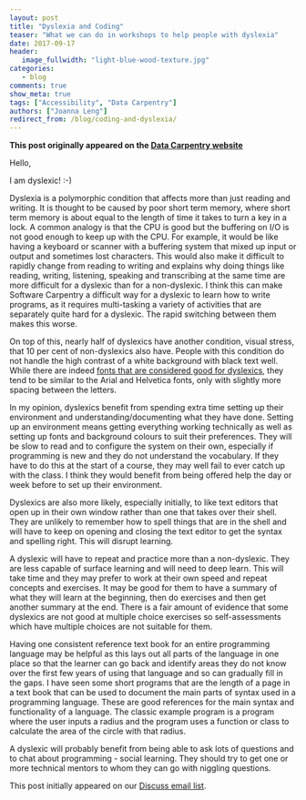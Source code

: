 ```yaml
---
layout: post
title: "Dyslexia and Coding"
teaser: "What we can do in workshops to help people with dyslexia"
date: 2017-09-17
header:
   image_fullwidth: "light-blue-wood-texture.jpg"
categories:
   - blog
comments: true
show_meta: true
tags: ["Accessibility", "Data Carpentry"]
authors: ["Joanna Leng"]
redirect_from: /blog/coding-and-dyslexia/
--- 
```


**This post originally appeared on the [Data Carpentry website](https://datacarpentry.org)**

Hello,

 I am dyslexic! :-)

 Dyslexia is a polymorphic condition that affects more than just reading
 and writing. It is thought to be caused by poor short term memory, where
 short term memory is about equal to the length of time it takes to turn a key in a lock. 
 A common analogy is that the CPU is good but the buffering on I/O is not
 good enough to keep up with the CPU. For example, it would be like having a
 keyboard or scanner with a buffering system that mixed up input or output
 and sometimes lost characters. This would also make it difficult to rapidly
 change from reading to writing and explains why doing things like reading,
 writing, listening, speaking and transcribing at the same time are more
 difficult for a dyslexic than for a non-dyslexic. I think this can make Software
 Carpentry a difficult way for a dyslexic to learn how to write programs, as
 it requires multi-tasking a variety of activities that are separately quite
 hard for a dyslexic. The rapid switching between them makes this worse.

 On top of this, nearly half of dyslexics have another condition, visual stress,
 that 10 per cent of non-dyslexics also have. People with this condition do not
 handle the high contrast of a white background with black text well. While there
 are indeed [fonts that are considered good for dyslexics](http://opendyslexic.org/), they tend to be
 similar to the Arial and Helvetica fonts, only with slightly more
 spacing between the letters.

 In my opinion, dyslexics benefit from spending extra time setting up their
 environment and understanding/documenting what they have done. Setting up an
 environment means getting everything working technically as well as setting up fonts and 
 background colours to suit their
 preferences. They will be slow to read and to configure the system on their
 own, especially if programming is new and they do not understand the
 vocabulary. If they have to do this at the start of a course, they may well
 fail to ever catch up with the class. I think they would benefit from being
 offered help the day or week before to set up their environment.

 Dyslexics are also more likely, especially initially, to like text editors
 that open up in their own window rather than one that takes over their
 shell. They are unlikely to remember how to spell things that are in the
 shell and will have to keep on opening and closing the text editor to get
 the syntax and spelling right. This will disrupt learning.

 A dyslexic will have to repeat and practice more than a non-dyslexic. They
 are less capable of surface learning and will need to deep learn. This will
 take time and they may prefer to work at their own speed and repeat concepts
 and exercises. It may be good for them to have a summary of what they will learn at
 the beginning, then do exercises and then get another summary at the end. There is
 a fair amount of evidence that some dyslexics are not good at multiple
 choice exercises so self-assessments which have multiple choices are not
 suitable for them.

 Having one consistent reference text book for an entire programming
 language may be helpful as this lays out all parts of the language in one
 place so that the learner can go back and identify areas they do not know
 over the first few years of using that language and so can gradually fill in the
 gaps. I have seen some short programs that are the length of a page in a
 text book that can be used to document the main parts of syntax used in a
 programming language. These are good references for the main syntax and functionality of
 a language. The classic example program is a program where the user inputs a
 radius and the program uses a function or class to calculate the area of the
 circle with that radius.

 A dyslexic will probably benefit from being able to ask lots of questions
 and to chat about programming - social learning. They should try to get one
 or more technical mentors to whom they can go with niggling questions.
 
 This post initially appeared on our [Discuss email list](http://lists.software-carpentry.org/pipermail/discuss/2017-April/005196.html).
